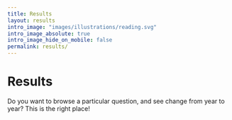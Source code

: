 ```yaml
---
title: Results
layout: results
intro_image: "images/illustrations/reading.svg"
intro_image_absolute: true
intro_image_hide_on_mobile: false
permalink: results/
---
```


# Results

Do you want to browse a particular question, and see change from year to year?
This is the right place!
